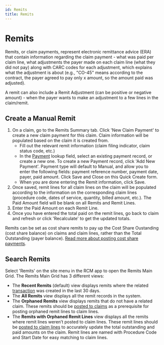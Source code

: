 ```yaml
---
id: Remits
title: Remits
---
```


# Remits

Remits, or claim payments, represent electronic remittance advice (ERA) that contain information regarding the claim payment  - what was paid per claim line, what adjustments the payer made on each claim line (what they did not pay) along with CARC codes for each adjustment, which explains what the adjustment is about (e.g., "CO-45" means according to the contract, the payer agreed to pay only x amount, so the amount paid was adjusted).

A remit can also include a Remit Adjustment (can be positive or negative amount) - when the payer wants to make an adjustment to a few lines in the claim/remit. 

## Create a Manual Remit

1. On a claim, go to the Remits Summary tab. Click 'New Claim Payment' to create a new claim payment for this claim. Claim information will be populated based on the claim it is created from. 
    - Fill out the relevant remit information (claim filing indicator, claim status code, etc.)
    - In the [Payment](../RCM/Payment.md) lookup field, select an existing payment record, or create a new one. To create a new Payment record, click 'Add New Payment'. Payment type will default to Manual, and allow you to enter the following fields: payment reference number, payment date, payer, paid amount. Click Save and Close on this Quick Create form.
    - When you are done entering the Remit information, click Save. 
2. Once saved, remit lines for all claim lines on the claim will be populated according to the information on the corresponding claim lines (procedure code, dates of service, quantity, billed amount, etc.). The Paid Amount field will be blank on all Remits and Remit Lines.
3. Enter the Paid Amount on each Remit Line.
4. Once you have entered the total paid on the remit lines, go back to claim and refresh or click 'Recalculate' to get the updated totals.

Remits can be set as cost share remits to pay up the Cost Share Oustanding (cost share balance) on claims and claim lines, rather than the Total Outstanding (payer balance). [Read more about posting cost share payments](../RCM/RCMworkflow.md/#posting-cost-share-payments).


## Search Remits

Select 'Remits' on the site menu in the RCM app to open the Remits Main Grid. The Remits Main Grid has 3 different views:
- The **Recent Remits** (default) view displays remits where the related [transaction](../RCM/Transactions.md) was created in the last 30 days.
- The **All Remits** view displays all the remit records in the system. 
- The **Orphaned Remits** view displays remits that do not have a related claim. These remits should be [posted to claims](../RCM/RCMworkflow.md/#posting-orphaned-remits) as a prerequisite for posting orphaned remit lines to claim lines.
- The **Remits with Orphaned Remit Lines** view displays all the remits where remit lines weren’t posted to claim lines. These remit lines should be [posted to claim lines](../RCM/RCMworkflow.md/#posting-orphaned-remits) to accurately update the total outstanding and paid amounts on the claim. Remit lines are named with Procedure Code and Start Date for easy matching to claim lines.

